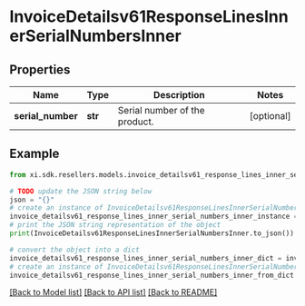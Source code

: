 # InvoiceDetailsv61ResponseLinesInnerSerialNumbersInner


## Properties

Name | Type | Description | Notes
------------ | ------------- | ------------- | -------------
**serial_number** | **str** | Serial number of the product. | [optional] 

## Example

```python
from xi.sdk.resellers.models.invoice_detailsv61_response_lines_inner_serial_numbers_inner import InvoiceDetailsv61ResponseLinesInnerSerialNumbersInner

# TODO update the JSON string below
json = "{}"
# create an instance of InvoiceDetailsv61ResponseLinesInnerSerialNumbersInner from a JSON string
invoice_detailsv61_response_lines_inner_serial_numbers_inner_instance = InvoiceDetailsv61ResponseLinesInnerSerialNumbersInner.from_json(json)
# print the JSON string representation of the object
print(InvoiceDetailsv61ResponseLinesInnerSerialNumbersInner.to_json())

# convert the object into a dict
invoice_detailsv61_response_lines_inner_serial_numbers_inner_dict = invoice_detailsv61_response_lines_inner_serial_numbers_inner_instance.to_dict()
# create an instance of InvoiceDetailsv61ResponseLinesInnerSerialNumbersInner from a dict
invoice_detailsv61_response_lines_inner_serial_numbers_inner_from_dict = InvoiceDetailsv61ResponseLinesInnerSerialNumbersInner.from_dict(invoice_detailsv61_response_lines_inner_serial_numbers_inner_dict)
```
[[Back to Model list]](../README.md#documentation-for-models) [[Back to API list]](../README.md#documentation-for-api-endpoints) [[Back to README]](../README.md)



